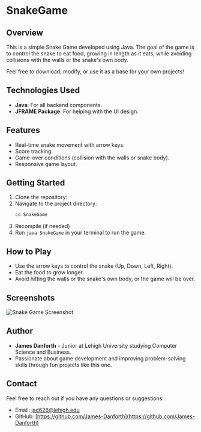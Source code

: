 # SnakeGame

## Overview
This is a simple Snake Game developed using Java. The goal of the game is to control the snake to eat food, growing in length as it eats, while avoiding collisions with the walls or the snake's own body. 

Feel free to download, modify, or use it as a base for your own projects!

## Technologies Used
- **Java**: For all backend components.
- **JFRAME Package**: For helping with the UI design.

## Features
- Real-time snake movement with arrow keys.
- Score tracking.
- Game-over conditions (collision with the walls or snake body).
- Responsive game layout.

## Getting Started
1. Clone the repository:
2. Navigate to the project directory:
    ```bash
    cd SnakeGame
    ```
3. Recompile (if needed)
4. Run `java SnakeGame` in your terminal to run the game.

## How to Play
- Use the arrow keys to control the snake (Up, Down, Left, Right).
- Eat the food to grow longer.
- Avoid hitting the walls or the snake's own body, or the game will be over.

## Screenshots
![Snake Game Screenshot](./images/snake.png)

## Author
- **James Danforth** - Junior at Lehigh University studying Computer Science and Business.
- Passionate about game development and improving problem-solving skills through fun projects like this one.

## Contact
Feel free to reach out if you have any questions or suggestions:
- Email: [jad626@lehigh.edu](mailto:jad626@lehigh.edu)
- GitHub: [https://github.com/James-Danforth](https://github.com/James-Danforth)
